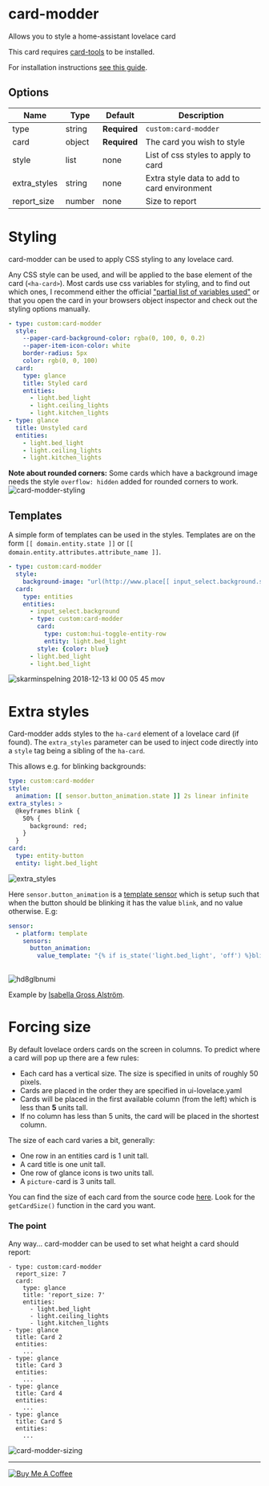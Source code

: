 # card-modder

Allows you to style a home-assistant lovelace card

This card requires [card-tools](https://github.com/thomasloven/lovelace-card-tools) to be installed.

For installation instructions [see this guide](https://github.com/thomasloven/hass-config/wiki/Lovelace-Plugins).

## Options

| Name | Type | Default | Description
| ---- | ---- | ------- | -----------
| type | string | **Required** | `custom:card-modder`
| card | object | **Required** | The card you wish to style
| style | list | none | List of css styles to apply to card
| extra_styles | string | none | Extra style data to add to card environment
| report\_size | number | none | Size to report

# Styling

card-modder can be used to apply CSS styling to any lovelace card.

Any CSS style can be used, and will be applied to the base element of the card
(`<ha-card>`). Most cards use css variables for styling, and to find out which
ones, I recommend either the official ["partial list of variables
used"](https://github.com/home-assistant/home-assistant-polymer/blob/master/src/resources/ha-style.ts)
or that you open the card in your browsers object inspector and check out the
styling options manually.

```yaml
- type: custom:card-modder
  style:
    --paper-card-background-color: rgba(0, 100, 0, 0.2)
    --paper-item-icon-color: white
    border-radius: 5px
    color: rgb(0, 0, 100)
  card:
    type: glance
    title: Styled card
    entities:
      - light.bed_light
      - light.ceiling_lights
      - light.kitchen_lights
- type: glance
  title: Unstyled card
  entities:
    - light.bed_light
    - light.ceiling_lights
    - light.kitchen_lights
```

**Note about rounded corners:** Some cards which have a background image needs the style `overflow: hidden` added for rounded corners to work.
![card-modder-styling](https://user-images.githubusercontent.com/1299821/47842006-b92a9a80-ddbb-11e8-915a-9d54f7e62a5e.png)

## Templates

A simple form of templates can be used in the styles.
Templates are on the form `[[ domain.entity.state ]]` or `[[ domain.entity.attributes.attribute_name ]]`.

```yaml
- type: custom:card-modder
  style:
    background-image: "url(http://www.place[[ input_select.background.state ]].com/600/250)"
  card:
    type: entities
    entities:
      - input_select.background
      - type: custom:card-modder
        card:
          type: custom:hui-toggle-entity-row
          entity: light.bed_light
        style: {color: blue}
      - light.bed_light
      - light.bed_light
```
![skarminspelning 2018-12-13 kl 00 05 45 mov](https://user-images.githubusercontent.com/1299821/49904941-3261e680-fe6c-11e8-8d7d-25b6fbbfc9bf.gif)


# Extra styles

Card-modder adds styles to the `ha-card` element of a lovelace card (if found). The `extra_styles` parameter can be used to inject code directly into a `style` tag being a sibling of the `ha-card`.

This allows e.g. for blinking backgrounds:

```yaml
type: custom:card-modder
style:
  animation: [[ sensor.button_animation.state ]] 2s linear infinite
extra_styles: >
  @keyframes blink {
    50% {
      background: red;
    }
  }
card:
  type: entity-button
  entity: light.bed_light
```
![extra_styles](https://user-images.githubusercontent.com/1299821/52751643-81ed9b80-2ff0-11e9-889b-65fcbbae8678.gif)

Here `sensor.button_animation` is a [template sensor](https://www.home-assistant.io/components/sensor.template/) which is setup such that when the button should be blinking it has the value `blink`, and no value otherwise. E.g:

```yaml
sensor:
  - platform: template
    sensors:
      button_animation:
        value_template: "{% if is_state('light.bed_light', 'off') %}blink{% endif %}"
```

##
![hd8glbnumi](https://user-images.githubusercontent.com/1299821/52778030-5943c100-3045-11e9-90f8-47624a76ac94.gif)

Example by [Isabella Gross Alström](https://github.com/isabellaalstrom/HomeAssistantConfiguration).


# Forcing size

By default lovelace orders cards on the screen in columns. To predict where a card will pop up there are a few rules:

- Each card has a vertical size. The size is specified in units of roughly 50 pixels.
- Cards are placed in the order they are specified in ui-lovelace.yaml
- Cards will be placed in the first available column (from the left) which is
  less than **5** units tall.
- If no column has less than 5 units, the card will be placed in the shortest
  column.

The size of each card varies a bit, generally:
- One row in an entities card is 1 unit tall.
- A card title is one unit tall.
- One row of glance icons is two units tall.
- A `picture-`card is 3 units tall.

You can find the size of each card from the source code
[here](https://github.com/home-assistant/home-assistant-polymer/tree/master/src/panels/lovelace/cards).
Look for the `getCardSize()` function in the card you want.


### The point

Any way... card-modder can be used to set what height a card should report:

```
- type: custom:card-modder
  report_size: 7
  card:
    type: glance
    title: 'report_size: 7'
    entities:
      - light.bed_light
      - light.ceiling_lights
      - light.kitchen_lights
- type: glance
  title: Card 2
  entities:
    ...
- type: glance
  title: Card 3
  entities:
    ...
- type: glance
  title: Card 4
  entities:
    ...
- type: glance
  title: Card 5
  entities:
    ...
```
![card-modder-sizing](https://user-images.githubusercontent.com/1299821/47842030-ce9fc480-ddbb-11e8-9062-02cfc0e8f144.png)

---
<a href="https://www.buymeacoffee.com/uqD6KHCdJ" target="_blank"><img src="https://www.buymeacoffee.com/assets/img/custom_images/white_img.png" alt="Buy Me A Coffee" style="height: auto !important;width: auto !important;" ></a>
